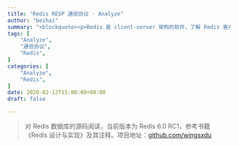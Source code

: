 ```yaml
---
title: "Redis RESP 通信协议 · Analyze"
author: "beihai"
summary: "<blockquote><p>Redis 是 client-server 架构的软件，了解 Redis 客户端与服务端的通信原理，可以更好地理解 Redis 的工作方式。Redis 客户端和服务端之间使用 RESP(REdis Serialization Protocol) 二进制安全文本协议进行通信，该协议是专为 Redis 设计的，但由于该协议实现简单，也可以将其用于其他的项目中。</p></blockquote>"
tags: [
    "Analyze",
    "通信协议",
    "Redis",
]
categories: [
    "Analyze",
	"Redis",
]
date: 2020-02-12T15:00:09+08:00
draft: false

---
```


> 对 Redis 数据库的源码阅读，当前版本为 Redis 6.0 RC1，参考书籍《Redis 设计与实现》及其注释。项目地址：[github.com/wingsxdu](https://github.com/wingsxdu/redis)

